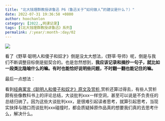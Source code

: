 ```yaml
---
title: "北大钱理群教授讲鲁迅 P6（鲁迅关于“如何做人”的建议是什么？）"
date: 2022-07-31 19:36:58 +0800
author: hoochanlon
category: [2022.,网课记录]
tags: [《北大钱理群教授讲鲁迅》系列]
permalink: /:year/:month-:day/02
---
```


![](https://s1.ax1x.com/2022/07/31/vkASwn.png)

<!-- more -->

看了《野草·聪明人和傻子和奴才》倒是没太大想法，《野草·导师》呢，倒是与我们不断调整目标倒是挺契合的。也是忽然想到，**我应该记录和摘抄一句子，就比如一段类比隐喻什么的嘛。有时也能恰好说明些问题，不时翻一翻也能记住的嘛。**

最后一点想法：

看到[经典寓言《聪明人和傻子和奴才》原文及赏析](https://www.vrrw.net/hstj/44783.html),赏析还算过得去，有些人赏析颇有些像教科书上的评论总结，大谈批判xxx一样空洞，甚至可以说是不负责任的总结归纳了。因为这些大谈批判xxx，是很难引起读者思考，就算引起思考，当现实抉择与随口而谈批判xxx碰撞时，都会质疑掉原作品真的想要我们真的去思考什么，解决什么。